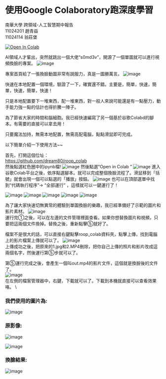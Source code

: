 # 使用Google Colaboratory跑深度學習 
南華大學 跨領域-人工智慧期中報告  
11024201 趙青益  
11024114 翁莊堡 

[![Open In Colab](https://colab.research.google.com/assets/colab-badge.svg)](https://colab.research.google.com/github/dream80/roop_colab/blob/main/roop_v1_3.ipynb)

AI領域人才輩出，突然就跳出一個大佬“s0md3v”，開源了一個單圖就可以進行視頻換臉的專案。 
![image](https://github.com/qzhao0805/Final-report/blob/main/image/1.gif) 

專案首頁給了一張換臉動圖非常有說服力，真是一圖勝萬言。 
![image](https://github.com/qzhao0805/Final-report/blob/main/image/2.gif)  

快速在本地配置一個環境，​​驗證了一下，確實還不錯。主要是，簡單，快速，簡單，快速，簡單，快速！ 

只是本地配置要下一堆東西，配一堆東西，對一般人來說可能還是有一點壓力，動手能力強一點的估計也得折騰一陣子。 

為了節省大家的時間和腦細胞。我已經快速編寫了另一個基於谷歌Colabd的腳本。有需要的直接可以拿去用！ 

只要魔法加持，無需本地配置，無需高配電腦，點點滑鼠即可完成。 

以下簡單介紹一下使用方法~~  

首先，打開這個位址：  
<https://github.com/dream80/roop_colab>  
然後點選紅色圈中的ipynb檔! 
![image](https://github.com/qzhao0805/Final-report/blob/main/image/1.jpg) 
然後點選“Open in Colab ” 
![image](https://github.com/qzhao0805/Final-report/blob/main/image/2.jpg) 
進入谷歌Colab平台之後，依序點選腳本。就可以完成整個換臉流程了。滑鼠移到「括號」就會出現一個可以點選的「播放」按鈕。 
![image](https://github.com/qzhao0805/Final-report/blob/main/image/3.jpg) 
也可以在頂部選單中找到“代碼執行程序”-> “全部運行” ，這樣就可以一鍵運行了！ 

![image](c1.png) 
![image](c2.png) 
![image](c3.png) 
![image](c4.png) 
![image](c5.png) 



為了讓大家快速切無異常的體驗到單圖換臉的樂趣，我已經準備好了示範的圖片和影片素材。 
![image](image/4.jpg)  
運行完①之後，可以在左邊的文件管理裡面查看。如果你想替換圖片和視頻，只要把這兩個文件換掉。替換之後，重新點擊⑤就好了。 

檔案不是很大的話，可以直接右鍵點擊roop_colab資料夾，點擊上傳，找到電腦上的影片檔案上傳就可以了。 
![image](image/5.jpg)  
上傳成功之後，把原來的1.jpg和2.MP4刪除，把你自己上傳的照片和影片改成這兩個名字，然後運行第⑤步就可以了。 

第⑤運行完成之後，會產生一個叫out.mp4的影片文件，這個就是換臉後的文件了。  
![image](image/c_dir.png)   
在左側的檔案管理器中，右鍵，下載就可以了。下載到本機就直接可以查看效果咯。 \
### 我們使用的圖片為:
![image](image/trump.png)

### 原影像:

![image](image/cvv5c-mm4ap.gif) 

![image](image/arrow.png#pic_center=500x300)

### 換臉結果:

![image](image/47isy-jss11.gif)


















